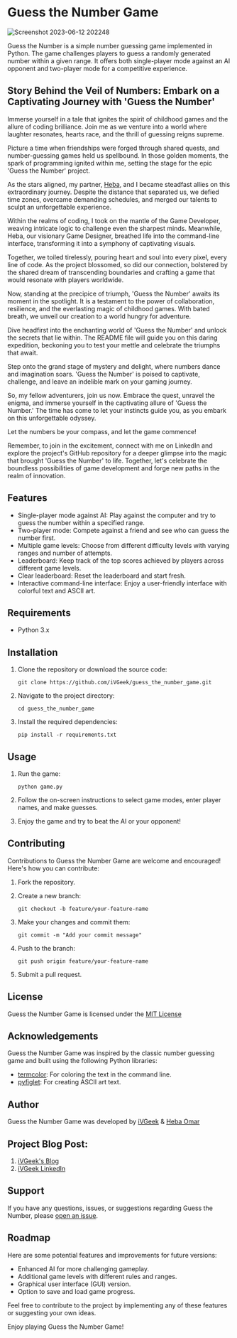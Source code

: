 # Guess the Number Game
![Screenshot 2023-06-12 202248](https://github.com/iVGeek/Guess_The_Number_Game/assets/48223278/6a49fc65-b4c9-459f-85b7-3e3744e42d41)

Guess the Number is a simple number guessing game implemented in Python. The game challenges players to guess a randomly generated number within a given range. It offers both single-player mode against an AI opponent and two-player mode for a competitive experience.

## Story Behind the Veil of Numbers: Embark on a Captivating Journey with 'Guess the Number'

Immerse yourself in a tale that ignites the spirit of childhood games and the allure of coding brilliance. Join me as we venture into a world where laughter resonates, hearts race, and the thrill of guessing reigns supreme.

Picture a time when friendships were forged through shared quests, and number-guessing games held us spellbound. In those golden moments, the spark of programming ignited within me, setting the stage for the epic 'Guess the Number' project.

As the stars aligned, my partner, [Heba](https://github.com/hebaomar94), and I became steadfast allies on this extraordinary journey. Despite the distance that separated us, we defied time zones, overcame demanding schedules, and merged our talents to sculpt an unforgettable experience.

Within the realms of coding, I took on the mantle of the Game Developer, weaving intricate logic to challenge even the sharpest minds. Meanwhile, Heba, our visionary Game Designer, breathed life into the command-line interface, transforming it into a symphony of captivating visuals.

Together, we toiled tirelessly, pouring heart and soul into every pixel, every line of code. As the project blossomed, so did our connection, bolstered by the shared dream of transcending boundaries and crafting a game that would resonate with players worldwide.

Now, standing at the precipice of triumph, 'Guess the Number' awaits its moment in the spotlight. It is a testament to the power of collaboration, resilience, and the everlasting magic of childhood games. With bated breath, we unveil our creation to a world hungry for adventure.

Dive headfirst into the enchanting world of 'Guess the Number' and unlock the secrets that lie within. The README file will guide you on this daring expedition, beckoning you to test your mettle and celebrate the triumphs that await.

Step onto the grand stage of mystery and delight, where numbers dance and imagination soars. 'Guess the Number' is poised to captivate, challenge, and leave an indelible mark on your gaming journey.

So, my fellow adventurers, join us now. Embrace the quest, unravel the enigma, and immerse yourself in the captivating allure of 'Guess the Number.' The time has come to let your instincts guide you, as you embark on this unforgettable odyssey.

Let the numbers be your compass, and let the game commence!

Remember, to join in the excitement, connect with me on LinkedIn and explore the project's GitHub repository for a deeper glimpse into the magic that brought 'Guess the Number' to life. Together, let's celebrate the boundless possibilities of game development and forge new paths in the realm of innovation.

## Features

- Single-player mode against AI: Play against the computer and try to guess the number within a specified range.
- Two-player mode: Compete against a friend and see who can guess the number first.
- Multiple game levels: Choose from different difficulty levels with varying ranges and number of attempts.
- Leaderboard: Keep track of the top scores achieved by players across different game levels.
- Clear leaderboard: Reset the leaderboard and start fresh.
- Interactive command-line interface: Enjoy a user-friendly interface with colorful text and ASCII art.

## Requirements

- Python 3.x

## Installation

1. Clone the repository or download the source code:
   ```
   git clone https://github.com/iVGeek/guess_the_number_game.git
   ```

2. Navigate to the project directory:
   ```
   cd guess_the_number_game
   ```

3. Install the required dependencies:
   ```
   pip install -r requirements.txt
   ```

## Usage

1. Run the game:
   ```
   python game.py
   ```

2. Follow the on-screen instructions to select game modes, enter player names, and make guesses.

3. Enjoy the game and try to beat the AI or your opponent!

## Contributing

Contributions to Guess the Number Game  are welcome and encouraged! Here's how you can contribute:

1. Fork the repository.

2. Create a new branch:
   ```
   git checkout -b feature/your-feature-name
   ```

3. Make your changes and commit them:
   ```
   git commit -m "Add your commit message"
   ```

4. Push to the branch:
   ```
   git push origin feature/your-feature-name
   ```

5. Submit a pull request.

## License

Guess the Number Game is licensed under the [MIT License](https://github.com/iVGeek/Guess_The_Number_Game/blob/master/LICENSE.md)

## Acknowledgements

Guess the Number Game  was inspired by the classic number guessing game and built using the following Python libraries:

- [termcolor](https://pypi.org/project/termcolor/): For coloring the text in the command line.
- [pyfiglet](https://pypi.org/project/pyfiglet/): For creating ASCII art text.

## Author

Guess the Number Game  was developed by [iVGeek](https://github.com/iVGeek)  & [Heba Omar](https://github.com/hebaomar94)

## Project Blog Post:
1. [iVGeek's Blog](https://ivgeek.hashnode.dev/journey-to-success-unveiling-the-remarkable-portfolio-project)
2. [iVGeek LinkedIn](https://www.linkedin.com/pulse/unleashing-problem-solving-prowess-game-changing-journey-ian-vincent)

## Support

If you have any questions, issues, or suggestions regarding Guess the Number, please [open an issue](https://github.com/iVGeek/guess_the_number_game/issues).

## Roadmap

Here are some potential features and improvements for future versions:

- Enhanced AI for more challenging gameplay.
- Additional game levels with different rules and ranges.
- Graphical user interface (GUI) version.
- Option to save and load game progress.

Feel free to contribute to the project by implementing any of these features or suggesting your own ideas.

Enjoy playing Guess the Number Game!




